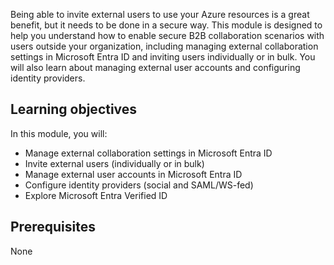 Being able to invite external users to use your Azure resources is a great benefit, but it needs to be done in a secure way. This module is designed to help you understand how to enable secure B2B collaboration scenarios with users outside your organization, including managing external collaboration settings in Microsoft Entra ID and inviting users individually or in bulk. You will also learn about managing external user accounts and configuring identity providers.

## Learning objectives

In this module, you will:

 -  Manage external collaboration settings in Microsoft Entra ID
 -  Invite external users (individually or in bulk)
 -  Manage external user accounts in Microsoft Entra ID
 -  Configure identity providers (social and SAML/WS-fed)
 -  Explore Microsoft Entra Verified ID

## Prerequisites

None
